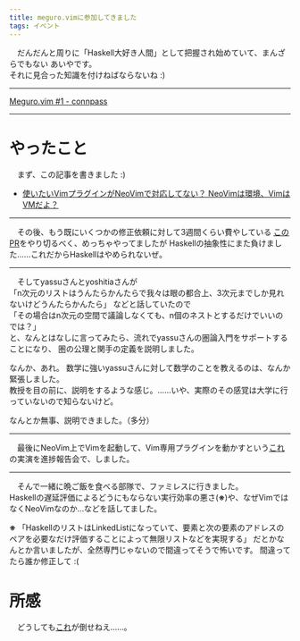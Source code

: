 ```yaml
---
title: meguro.vimに参加してきました
tags: イベント
---
```


　だんだんと周りに「Haskell大好き人間」として把握され始めていて、まんざらでもない あいやです。  
それに見合った知識を付けねばならないね :)

- - -

[Meguro.vim #1 - connpass](https://megurovim.connpass.com/event/46044/)

- - -

# やったこと
　まず、この記事を書きました :)

- [使いたいVimプラグインがNeoVimで対応してない？ NeoVimは環境、VimはVMだよ？](https://$host$/posts/2016-12-17-vim_as_vm_on_neovim.html)

- - -

　その後、もう既にいくつかの修正依頼に対して3週間くらい費やしている
[このPR](https://github.com/yi-editor/yi/pull/942)をやり切るべく、めっちゃやってましたが
Haskellの抽象性にまた負けました……これだからHaskellはやめられないぜ。

- - -

　そしてyassuさんとyoshitiaさんが  
「n次元のリストはうんたらかんたらで我々は眼の都合上、3次元までしか見れないけどうんたらかんたら」
などと話していたので  
「その場合はn次元の空間で議論しなくても、n個のネストとするだけでいいのでは？」  
と、なんとはなしに言ってみたら、流れでyassuさんの圏論入門をサポートすることになり、
圏の公理と関手の定義を説明しました。

なんか、あれ。
数学に強いyassuさんに対して数学のことを教えるのは、なんか緊張しました。  
教授を目の前に、説明をするような感じ。……いや、実際のその感覚は大学に行っていないので知らないけど。

なんとか無事、説明できました。（多分）

- - -

　最後にNeoVim上でVimを起動して、Vim専用プラグインを動かすという[これ](https://$host$/posts/2016-12-17-vim_as_vm_on_neovim.html)
の実演を進捗報告会で、しました。

- - -

　そんで一緒に晩ご飯を食べる部隊で、ファミレスに行きました。  
Haskellの遅延評価によるどうにもならない実行効率の悪さ(**※**)や、なぜVimではなくNeoVimなのか…などを話してました。

**※** 「HaskellのリストはLinkedListになっていて、要素と次の要素のアドレスのペアを必要なだけ評価することによって無限リストなどを実現する」
だとかなんとか言いましたが、全然専門じゃないので間違ってそうで怖いです。 間違ってたら誰か修正して :(


# 所感
　どうしても[これ](https://github.com/yi-editor/yi/pull/942)が倒せねえ……。
